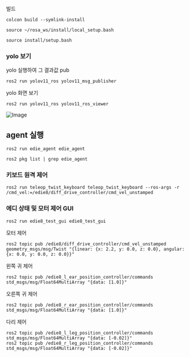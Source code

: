 

빌드 

```
colcon build --symlink-install
```

```
source ~/rosa_ws/install/local_setup.bash

source install/setup.bash
```

### yolo 보기

yolo 실행하여 그 결과값 pub
```
ros2 run yolov11_ros yolov11_msg_publisher
```


yolo 화면 보기 
```
ros2 run yolov11_ros yolov11_ros_viewer
```

![Image](https://github.com/user-attachments/assets/328525fa-f668-4f3c-8e32-80b5add29f30)


## agent 실행

```
ros2 run edie_agent edie_agent
```

```
ros2 pkg list | grep edie_agent
```


### 키보드 원격 제어 

```
ros2 run teleop_twist_keyboard teleop_twist_keyboard --ros-args -r /cmd_vel:=/edie8/diff_drive_controller/cmd_vel_unstamped
```

### 에디 상태 및 모터 제어 GUI 

```
ros2 run edie8_test_gui edie8_test_gui
```

모터 제어 

```
ros2 topic pub /edie8/diff_drive_controller/cmd_vel_unstamped geometry_msgs/msg/Twist "{linear: {x: 2.2, y: 0.0, z: 0.0}, angular: {x: 0.0, y: 0.0, z: 0.0}}"
```

왼쪽 귀 제어 
```
ros2 topic pub /edie8_l_ear_position_controller/commands std_msgs/msg/Float64MultiArray "{data: [1.0]}"
```

오른쪽 귀 제어 
```
ros2 topic pub /edie8_r_ear_position_controller/commands std_msgs/msg/Float64MultiArray "{data: [1.0]}"
```


다리 제어 


```
ros2 topic pub /edie8_l_leg_position_controller/commands std_msgs/msg/Float64MultiArray "{data: [-0.02]}"
ros2 topic pub /edie8_r_leg_position_controller/commands std_msgs/msg/Float64MultiArray "{data: [-0.02]}"
```